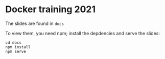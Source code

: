 # Docker training 2021

The slides are found in `docs`

To view them, you need npm;
install the depdencies and serve the slides:

```
cd docs
npm install
npm serve
```

